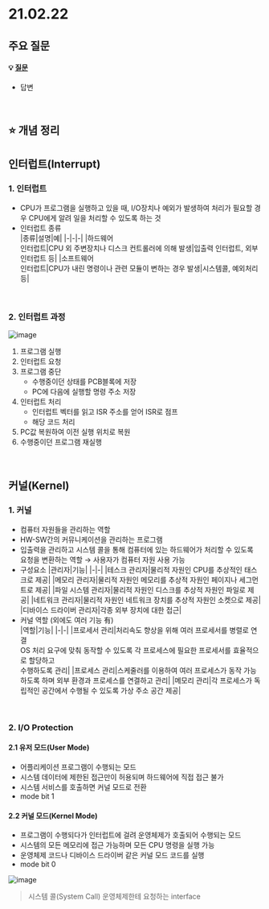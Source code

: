 # 21.02.22

## 주요 질문
#### 💡 [질문](#)
* 답변

<br/>

## ⭐ 개념 정리   
## 인터럽트(Interrupt)  
### 1. 인터럽트
* CPU가 프로그램을 실행하고 있을 때, I/O장치나 예외가 발생하여 처리가 필요할 경우 CPU에게 알려 일을 처리할 수 있도록 하는 것  
* 인터럽트 종류   
    |종류|설명|예|
    |-|-|-|
    |하드웨어 <br/> 인터럽트|CPU 외 주변장치나 디스크 컨트롤러에 의해 발생|입출력 인터럽트, 외부 인터럽트 등|
    |소프트웨어 <br/> 인터럽트|CPU가 내린 명령이나 관련 모듈이 변하는 경우 발생|시스템콜, 예외처리 등|

<br/>

### 2. 인터럽트 과정  
![image](https://user-images.githubusercontent.com/36289638/108700222-a2d71880-7549-11eb-8c87-7409551816fa.png)  

1. 프로그램 실행  
2. 인터럽트 요청  
3. 프로그램 중단
    * 수행중이던 상태를 PCB블록에 저장
    * PC에 다음에 실행할 명령 주소 저장
4. 인터럽트 처리
    * 인터럽트 벡터를 읽고 ISR 주소를 얻어 ISR로 점프
    * 해당 코드 처리
5. PC값 복원하여 이전 실행 위치로 복원
6. 수행중이던 프로그램 재실행

<br/>

## 커널(Kernel)  
### 1. 커널  
* 컴퓨터 자원들을 관리하는 역할
* HW-SW간의 커뮤니케이션을 관리하는 프로그램
* 입출력을 관리하고 시스템 콜을 통해 컴퓨터에 있는 하드웨어가 처리할 수 있도록 요청을 변환하는 역할 → 사용자가 컴퓨터 자원 사용 가능  
* 구성요소
    |관리자|기능|
    |-|-|
    |테스크 관리자|물리적 자원인 CPU를 추상적인 태스크로 제공|
    |메모리 관리자|물리적 자원인 메모리를 추상적 자원인 페이지나 세그먼트로 제공|
    |파일 시스템 관리자|물리적 자원인 디스크를 추상적 자원인 파일로 제공|
    |네트워크 관리자|물리적 자원인 네트워크 장치를 추상적 자원인 소켓으로 제공|
    |디바이스 드라이버 관리자|각종 외부 장치에 대한 접근|
* 커널 역할 (외에도 여러 기능 有)  
    |역할|기능|
    |-|-|
    |프로세서 관리|처리속도 향상을 위해 여러 프로세서를 병렬로 연결 <br/> OS 처리 요구에 맞춰 동작할 수 있도록 각 프로세스에 필요한 프로세서를 효율적으로 할당하고 <br/> 수행하도록 관리|
    |프로세스 관리|스케줄러를 이용하여 여러 프로세스가 동작 가능하도록 하며 외부 환경과 프로세스를 연결하고 관리|
    |메모리 관리|각 프로세스가 독립적인 공간에서 수행될 수 있도록 가상 주소 공간 제공|
 
 <br/>

### 2. I/O Protection  
#### 2.1 유저 모드(User Mode)  
* 어플리케이션 프로그램이 수행되는 모드
* 시스템 데이터에 제한된 접근만이 허용되며 하드웨어에 직접 접근 불가
* 시스템 서비스를 호출하면 커널 모드로 전환
* mode bit 1  

#### 2.2 커널 모드(Kernel Mode)
* 프로그램이 수행되다가 인터럽트에 걸려 운영체제가 호출되어 수행되는 모드  
* 시스템의 모든 메모리에 접근 가능하며 모든 CPU 명령을 실행 가능
* 운영체제 코드나 디바이스 드라이버 같은 커널 모드 코드를 실행
* mode bit 0

![image](https://user-images.githubusercontent.com/36289638/109080475-fd3bc900-7743-11eb-88a7-f0d3f84a7127.png)

> 시스템 콜(System Call)
> 운영체제한테 요청하는 interface
